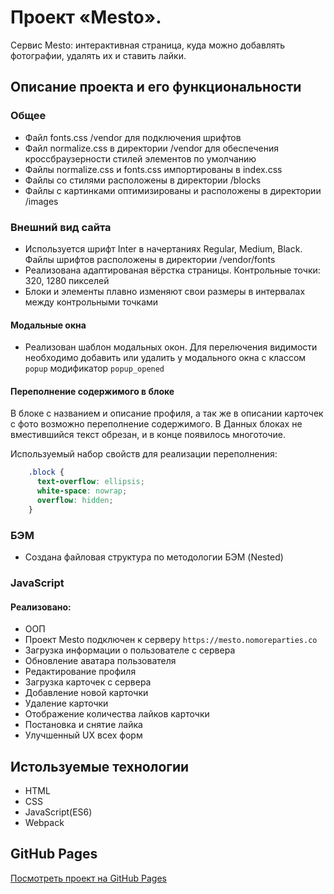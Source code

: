 # Проект «Mesto».

Сервис Mesto: интерактивная страница, куда можно добавлять фотографии, удалять их и ставить лайки.

## Описание проекта и его функциональности

### Общее

* Файл fonts.css /vendor для подключения шрифтов
* Файл normalize.css в директории /vendor для обеспечения кроссбраузерности стилей элементов по умолчанию
* Файлы normalize.css и fonts.css импортированы в index.css
* Файлы со стилями расположены в директории /blocks
* Файлы с картинками оптимизированы и расположены в директории /images

### Внешний вид сайта
* Используется шрифт Inter в начертаниях Regular, Medium, Black. Файлы шрифтов расположены в директории /vendor/fonts
* Реализована адаптированая вёрстка страницы. Контрольные точки: 320, 1280 пикселей
* Блоки и элементы плавно изменяют свои размеры в интервалах между контрольными точками

#### Модальные окна
* Реализован шаблон модальных окон. Для перелючения видимости необходимо добавить или удалить у модального окна с классом `popup` модификатор `popup_opened`

#### Переполнение содержимого в блоке

В блоке с названием и описание профиля, а так же в описании карточек с фото возможно переполнение содержимого.
В Данных блоках не вместившийся текст обрезан, и в конце появилось многоточие.

Используемый набор свойств для реализации переполнения:
```css
    .block {
      text-overflow: ellipsis;
      white-space: nowrap;
      overflow: hidden;
    }
```

### БЭМ
* Создана файловая структура по методологии БЭМ (Nested)

### JavaScript
#### Реализовано:
* ООП
* Проект Mesto подключен к серверу `https://mesto.nomoreparties.co`
* Загрузка информации о пользователе с сервера
* Обновление аватара пользователя
* Редактирование профиля
* Загрузка карточек с сервера
* Добавление новой карточки
* Удаление карточки
* Отображение количества лайков карточки
* Постановка и снятие лайка
* Улучшенный UX всех форм

## Истользуемые технологии

- HTML
- CSS
- JavaScript(ES6)
- Webpack

## GitHub Pages ##

[Посмотреть проект на GitHub Pages](https://atimoo.github.io/mesto-project/ "Проект «Mesto»")
